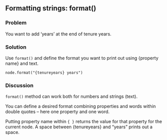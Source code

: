 ## Formatting strings: format()
### Problem
You want to add ‘years’ at the end of tenure years. 

### Solution
Use `format()` and define the format you want to print out using {property name} and text.

`node.format("{tenureyears} years")`

### Discussion
`format()` method can work both for numbers and strings (text).

You can define a desired format combining properties and words within double quotes – here one property and one word.

Putting property name within `{ }` returns the value for that property for the current node. 
A space between {tenureyears} and “years” prints out a space.